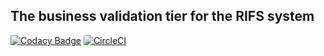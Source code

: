## The business validation tier for the RIFS system

[![Codacy Badge](https://api.codacy.com/project/badge/Grade/79c11c91bca345b9857902f637)](https://api.codacy.com/project/badge/Grade/79c11c91bca345b9857902f637)
[![CircleCI](https://circleci.com/gh/UKGovernmentBEIS/rifs-business.svg?style=svg)](https://circleci.com/gh/UKGovernmentBEIS/rifs-business)

